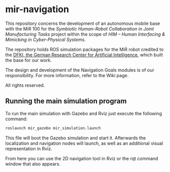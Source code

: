# mir-navigation

This repository concerns the development of an autonomous mobile base with the MiR 100 for the *Symbiotic Human-Robot Collaboration in Joint Manufacturing Tasks* project within the scope of *HIM – Human Interfacing & Mimicking in Cyber-Physical Systems.*

The repository holds ROS simulation packages for the MiR robot credited to the [DFKI, the German Research Center for Artificial Intelligence](https://github.com/dfki-ric/mir_robot), which built the base for our work.

The design and development of the Navigation Goals modules is of our responsibility. For more information, refer to the Wiki page.

All rights reserved.

## Running the main simulation program

To run the main simulation with Gazebo and Rviz just execute the following command:

```bash
roslaunch mir_gazebo mir_simulation.launch
```

This file will boot the Gazebo simulation and start it. Afterwards the localization and navigation nodes will launch, as well as an additional visual representation in Rviz.

From here you can use the 2D navigation tool in Rviz or the rqt command window that also appears.